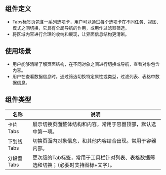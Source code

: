 ## 组件定义

- Tabs标签页包含一系列选项卡，用户可以通过每个选项卡在不同任务、视图、模式之间切换，它具有全局导航的作用，或用作过滤器筛选。  
- 将区域内容进行合理的收纳和展现，让界面信息结构更清晰。

## 使用场景

- 用户能够清晰了解页面结构，在不同对象之间进行切换或导航，查看对象包含内容。  
- 用户在查看数据信息时，通过筛选切换特定属性或类型，过滤列表、表格中数据信息。

## 组件类型

| 名称 | 说明  |
| --- | ---  |
| 卡片Tabs | 展示切换页面整体结构和内容，常用于容器顶部，默认选中第一项。 |
| 下划线Tabs | 切换页面内对象信息，和其他内容结合出现。常用于容器内部。 |
| 分段器Tabs | 更次级的Tab标签，常用于工具栏针对列表、表格数据筛选和切换；（必要时支持图标+文字）。 |
